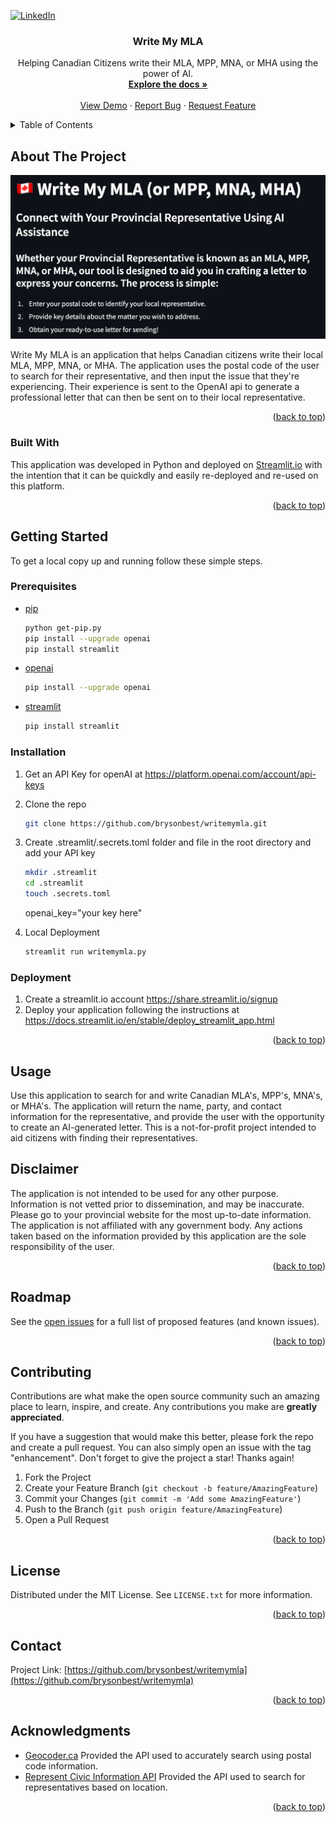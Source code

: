 <a name="readme-top"></a>

[![LinkedIn][linkedin-shield]][linkedin-url]

<div align="center">
<h3 align="center">Write My MLA</h3>

  <p align="center">
    Helping Canadian Citizens write their MLA, MPP, MNA, or MHA using the power of AI.
    <br />
    <a href="https://github.com/brysonbest/writemymla"><strong>Explore the docs »</strong></a>
    <br />
    <br />
    <a href="https://github.com/brysonbest/writemymla">View Demo</a>
    ·
    <a href="https://github.com/brysonbest/writemymla/issues">Report Bug</a>
    ·
    <a href="https://github.com/brysonbest/writemymla/issues">Request Feature</a>
  </p>
</div>

<!-- TABLE OF CONTENTS -->
<details>
  <summary>Table of Contents</summary>
  <ol>
    <li>
      <a href="#about-the-project">About The Project</a>
      <ul>
        <li><a href="#built-with">Built With</a></li>
      </ul>
    </li>
    <li>
      <a href="#getting-started">Getting Started</a>
      <ul>
        <li><a href="#prerequisites">Prerequisites</a></li>
        <li><a href="#installation">Installation</a></li>
                <li><a href="#deployment">Deployment</a></li>
      </ul>
    </li>
    <li><a href="#usage">Usage</a></li>
    <li><a href="#roadmap">Roadmap</a></li>
    <li><a href="#contributing">Contributing</a></li>
    <li><a href="#license">License</a></li>
    <li><a href="#contact">Contact</a></li>
    <li><a href="#acknowledgments">Acknowledgments</a></li>
  </ol>
</details>

<!-- ABOUT THE PROJECT -->

## About The Project

![search screen](public/screenshots/writemymla.png)

Write My MLA is an application that helps Canadian citizens write their local MLA, MPP, MNA, or MHA. The application uses the postal code of the user to search for their representative, and then input the issue that they're experiencing. Their experience is sent to the OpenAI api to generate a professional letter that can then be sent on to their local representative.

<p align="right">(<a href="#readme-top">back to top</a>)</p>

### Built With

This application was developed in Python and deployed on <a href="https://streamlit.io/">Streamlit.io</a> with the intention that it can be quickdly and easily re-deployed and re-used on this platform.

<p align="right">(<a href="#readme-top">back to top</a>)</p>

<!-- GETTING STARTED -->

## Getting Started

To get a local copy up and running follow these simple steps.

### Prerequisites

- <a href="https://pip.pypa.io/en/stable/installation/">pip</a>
  ```sh
  python get-pip.py
  pip install --upgrade openai
  pip install streamlit
  ```
- <a href="https://pypi.org/project/openai/">openai</a>
  ```sh
  pip install --upgrade openai
  ```
- <a href="https://docs.streamlit.io/library/get-started/installation">streamlit</a>
  ```sh
  pip install streamlit
  ```

### Installation

1. Get an API Key for openAI at https://platform.openai.com/account/api-keys
2. Clone the repo
   ```sh
   git clone https://github.com/brysonbest/writemymla.git
   ```
3. Create .streamlit/.secrets.toml folder and file in the root directory and add your API key

   ```sh
   mkdir .streamlit
   cd .streamlit
   touch .secrets.toml
   ```

   openai_key="your key here"

4. Local Deployment
   ```sh
   streamlit run writemymla.py
   ```

### Deployment

1. Create a streamlit.io account https://share.streamlit.io/signup
2. Deploy your application following the instructions at https://docs.streamlit.io/en/stable/deploy_streamlit_app.html

<p align="right">(<a href="#readme-top">back to top</a>)</p>

<!-- USAGE EXAMPLES -->

## Usage

Use this application to search for and write Canadian MLA's, MPP's, MNA's, or MHA's. The application will return the name, party, and contact information for the representative, and provide the user with the opportunity to create an AI-generated letter. This is a not-for-profit project intended to aid citizens with finding their representatives.

## Disclaimer

The application is not intended to be used for any other purpose. Information is not vetted prior to dissemination, and may be inaccurate. Please go to your provincial website for the most up-to-date information. The application is not affiliated with any government body. Any actions taken based on the information provided by this application are the sole responsibility of the user.

<p align="right">(<a href="#readme-top">back to top</a>)</p>

<!-- ROADMAP -->

## Roadmap

See the [open issues](https://github.com/brysonbest/writemymla/issues) for a full list of proposed features (and known issues).

<p align="right">(<a href="#readme-top">back to top</a>)</p>

<!-- CONTRIBUTING -->

## Contributing

Contributions are what make the open source community such an amazing place to learn, inspire, and create. Any contributions you make are **greatly appreciated**.

If you have a suggestion that would make this better, please fork the repo and create a pull request. You can also simply open an issue with the tag "enhancement".
Don't forget to give the project a star! Thanks again!

1. Fork the Project
2. Create your Feature Branch (`git checkout -b feature/AmazingFeature`)
3. Commit your Changes (`git commit -m 'Add some AmazingFeature'`)
4. Push to the Branch (`git push origin feature/AmazingFeature`)
5. Open a Pull Request

<p align="right">(<a href="#readme-top">back to top</a>)</p>

<!-- LICENSE -->

## License

Distributed under the MIT License. See `LICENSE.txt` for more information.

<p align="right">(<a href="#readme-top">back to top</a>)</p>

<!-- CONTACT -->

## Contact

Project Link: [https://github.com/brysonbest/writemymla](https://github.com/brysonbest/writemymla)

<p align="right">(<a href="#readme-top">back to top</a>)</p>

<!-- ACKNOWLEDGMENTS -->

## Acknowledgments

- [Geocoder.ca](https://geocoder.ca/) Provided the API used to accurately search using postal code information.
- [Represent Civic Information API](https://represent.opennorth.ca/) Provided the API used to search for representatives based on location.

<p align="right">(<a href="#readme-top">back to top</a>)</p>

<!-- MARKDOWN LINKS & IMAGES -->

[linkedin-shield]: https://img.shields.io/badge/-LinkedIn-black.svg?style=for-the-badge&logo=linkedin&colorB=555
[linkedin-url]: https://linkedin.com/in/bryson-best
